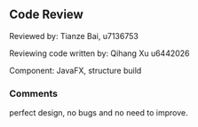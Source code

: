 ## Code Review

Reviewed by: Tianze Bai, u7136753

Reviewing code written by: Qihang Xu u6442026

Component: JavaFX, structure build

### Comments

perfect design, no bugs and no need to improve.



